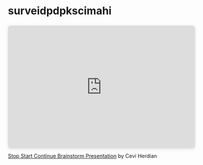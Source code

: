 # surveidpdpkscimahi

<div style="position: relative; width: 100%; height: 0; padding-top: 56.2500%;
 padding-bottom: 48px; box-shadow: 0 2px 8px 0 rgba(63,69,81,0.16); margin-top: 1.6em; margin-bottom: 0.9em; overflow: hidden;
 border-radius: 8px; will-change: transform;">
  <iframe style="position: absolute; width: 100%; height: 100%; top: 0; left: 0; border: none; padding: 0;margin: 0;"
    src="https:&#x2F;&#x2F;www.canva.com&#x2F;design&#x2F;DAEOCvZoUQU&#x2F;view?embed">
  </iframe>
</div>
<a href="https:&#x2F;&#x2F;www.canva.com&#x2F;design&#x2F;DAEOCvZoUQU&#x2F;view?utm_content=DAEOCvZoUQU&amp;utm_campaign=designshare&amp;utm_medium=embeds&amp;utm_source=link" target="_blank" rel="noopener">Stop Start Continue Brainstorm Presentation</a> by Cevi Herdian
